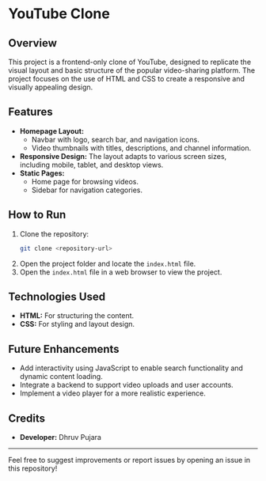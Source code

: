 # YouTube Clone

## Overview
This project is a frontend-only clone of YouTube, designed to replicate the visual layout and basic structure of the popular video-sharing platform. The project focuses on the use of HTML and CSS to create a responsive and visually appealing design.

## Features
- **Homepage Layout:**
  - Navbar with logo, search bar, and navigation icons.
  - Video thumbnails with titles, descriptions, and channel information.
- **Responsive Design:** The layout adapts to various screen sizes, including mobile, tablet, and desktop views.
- **Static Pages:**
  - Home page for browsing videos.
  - Sidebar for navigation categories.

## How to Run
1. Clone the repository:
   ```bash
   git clone <repository-url>
   ```
2. Open the project folder and locate the `index.html` file.
3. Open the `index.html` file in a web browser to view the project.

## Technologies Used
- **HTML:** For structuring the content.
- **CSS:** For styling and layout design.

## Future Enhancements
- Add interactivity using JavaScript to enable search functionality and dynamic content loading.
- Integrate a backend to support video uploads and user accounts.
- Implement a video player for a more realistic experience.

## Credits
- **Developer:** Dhruv Pujara

---

Feel free to suggest improvements or report issues by opening an issue in this repository!

